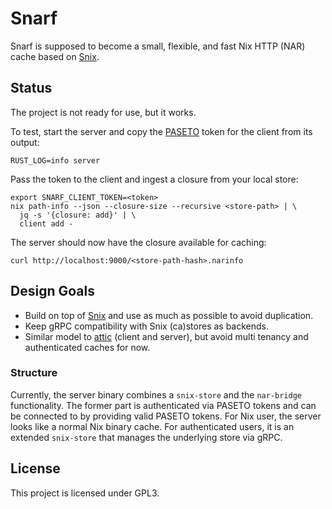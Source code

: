 # Snarf

Snarf is supposed to become a small, flexible, and fast Nix HTTP (NAR) cache based on [Snix](https://snix.dev).

## Status

The project is not ready for use, but it works.

To test, start the server and copy the [PASETO](https://paseto.io/) token for the client from its output:

```
RUST_LOG=info server
```

Pass the token to the client and ingest a closure from your local store:

```
export SNARF_CLIENT_TOKEN=<token>
nix path-info --json --closure-size --recursive <store-path> | \
  jq -s '{closure: add}' | \
  client add - 
```

The server should now have the closure available for caching:

```
curl http://localhost:9000/<store-path-hash>.narinfo
```

## Design Goals

- Build on top of [Snix](https://snix.dev) and use as much as possible to avoid duplication.
- Keep gRPC compatibility with Snix (ca)stores as backends.
- Similar model to [attic](https://github.com/zhaofengli/attic) (client and server), but avoid multi tenancy and authenticated caches for now.

### Structure

Currently, the server binary combines a `snix-store` and the `nar-bridge` functionality. The former part is authenticated via PASETO tokens and can be connected to by providing valid PASETO tokens.
For Nix user, the server looks like a normal Nix binary cache. For authenticated users, it is an extended `snix-store` that manages the underlying store via gRPC.

## License

This project is licensed under GPL3.
